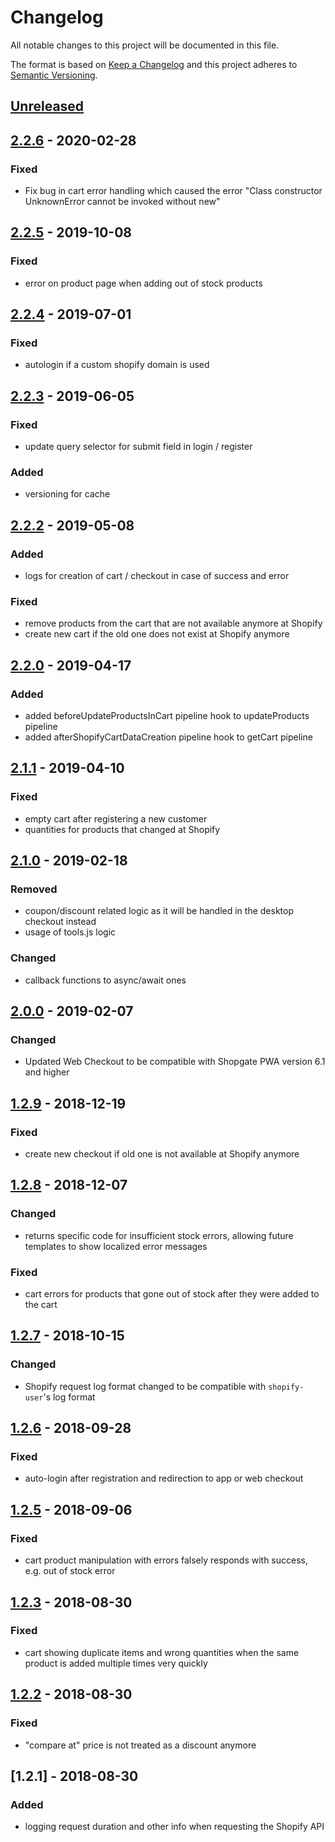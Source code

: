 # Changelog

All notable changes to this project will be documented in this file.

The format is based on [Keep a Changelog](http://keepachangelog.com/) and this project adheres to [Semantic Versioning](http://semver.org/).

## [Unreleased]

## [2.2.6] - 2020-02-28
### Fixed
- Fix bug in cart error handling which caused the error "Class constructor UnknownError cannot be invoked without new"

## [2.2.5] - 2019-10-08
### Fixed
- error on product page when adding out of stock products

## [2.2.4] - 2019-07-01
### Fixed
- autologin if a custom shopify domain is used

## [2.2.3] - 2019-06-05
### Fixed
- update query selector for submit field in login / register
### Added
- versioning for cache

## [2.2.2] - 2019-05-08
### Added
- logs for creation of cart / checkout in case of success and error 
### Fixed
- remove products from the cart that are not available anymore at Shopify
- create new cart if the old one does not exist at Shopify anymore

## [2.2.0] - 2019-04-17
### Added
- added beforeUpdateProductsInCart pipeline hook to updateProducts pipeline
- added afterShopifyCartDataCreation pipeline hook to getCart pipeline

## [2.1.1] - 2019-04-10
### Fixed
- empty cart after registering a new customer
- quantities for products that changed at Shopify

## [2.1.0] - 2019-02-18
### Removed
- coupon/discount related logic as it will be handled in the desktop checkout instead
- usage of tools.js logic
### Changed
- callback functions to async/await ones

## [2.0.0] - 2019-02-07
### Changed
- Updated Web Checkout to be compatible with Shopgate PWA version 6.1 and higher

## [1.2.9] - 2018-12-19
### Fixed
- create new checkout if old one is not available at Shopify anymore

## [1.2.8] - 2018-12-07
### Changed
- returns specific code for insufficient stock errors, allowing future templates to show localized error messages
### Fixed
- cart errors for products that gone out of stock after they were added to the cart

## [1.2.7] - 2018-10-15
### Changed
- Shopify request log format changed to be compatible with `shopify-user`'s log format

## [1.2.6] - 2018-09-28
### Fixed
- auto-login after registration and redirection to app or web checkout

## [1.2.5] - 2018-09-06
### Fixed
- cart product manipulation with errors falsely responds with success, e.g. out of stock error

## [1.2.3] - 2018-08-30
### Fixed
- cart showing duplicate items and wrong quantities when the same product is added multiple times very quickly

## [1.2.2] - 2018-08-30
### Fixed
- "compare at" price is not treated as a discount anymore

## [1.2.1] - 2018-08-30
### Added
- logging request duration and other info when requesting the Shopify API

[Unreleased]: https://github.com/shopgate/ext-shopify-cart/compare/v2.2.6...HEAD
[2.2.6]: https://github.com/shopgate/ext-shopify-cart/compare/v2.2.5...v2.2.6
[2.2.5]: https://github.com/shopgate/ext-shopify-cart/compare/v2.2.4...v2.2.5
[2.2.4]: https://github.com/shopgate/ext-shopify-cart/compare/v2.2.3...v2.2.4
[2.2.3]: https://github.com/shopgate/ext-shopify-cart/compare/v2.2.2...v2.2.3
[2.2.2]: https://github.com/shopgate/ext-shopify-cart/compare/v2.2.0...v2.2.2
[2.2.0]: https://github.com/shopgate/ext-shopify-cart/compare/v2.1.1...v2.2.0
[2.1.1]: https://github.com/shopgate/ext-shopify-cart/compare/v2.1.0...v2.1.1
[2.1.0]: https://github.com/shopgate/ext-shopify-cart/compare/v2.0.0...v2.1.0
[2.0.0]: https://github.com/shopgate/ext-shopify-cart/compare/v1.2.9...v2.0.0
[1.2.9]: https://github.com/shopgate/ext-shopify-cart/compare/v1.2.8...v1.2.9
[1.2.8]: https://github.com/shopgate/ext-shopify-cart/compare/v1.2.7...v1.2.8
[1.2.7]: https://github.com/shopgate/ext-shopify-cart/compare/v1.2.6...v1.2.7
[1.2.6]: https://github.com/shopgate/ext-shopify-cart/compare/v1.2.5...v1.2.6
[1.2.5]: https://github.com/shopgate/ext-shopify-cart/compare/v1.2.3...v1.2.5
[1.2.3]: https://github.com/shopgate/ext-shopify-cart/compare/v1.2.2...v1.2.3
[1.2.2]: https://github.com/shopgate/ext-shopify-cart/compare/v1.2.1...v1.2.2
